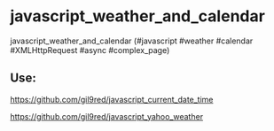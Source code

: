 # javascript_weather_and_calendar
javascript_weather_and_calendar (#javascript #weather #calendar #XMLHttpRequest #async #complex_page)

## Use:

https://github.com/gil9red/javascript_current_date_time

https://github.com/gil9red/javascript_yahoo_weather
